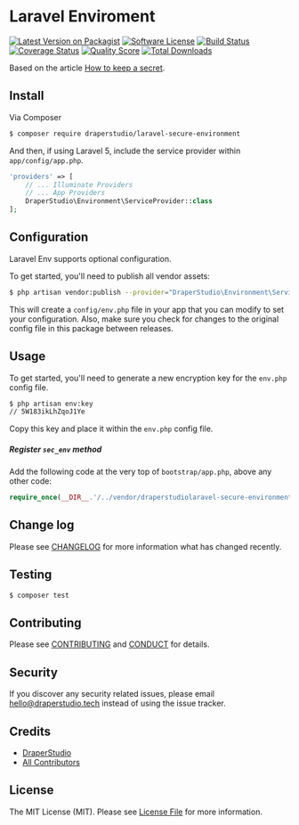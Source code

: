 # Laravel Enviroment

[![Latest Version on Packagist][ico-version]][link-packagist]
[![Software License][ico-license]](LICENSE.md)
[![Build Status][ico-travis]][link-travis]
[![Coverage Status][ico-scrutinizer]][link-scrutinizer]
[![Quality Score][ico-code-quality]][link-code-quality]
[![Total Downloads][ico-downloads]][link-downloads]

Based on the article [How to keep a secret](http://blog.fortrabbit.com/how-to-keep-a-secret).

## Install

Via Composer

``` bash
$ composer require draperstudio/laravel-secure-environment
```

And then, if using Laravel 5, include the service provider within `app/config/app.php`.

``` php
'providers' => [
    // ... Illuminate Providers
    // ... App Providers
    DraperStudio\Environment\ServiceProvider::class
];
```

## Configuration

Laravel Env supports optional configuration.

To get started, you'll need to publish all vendor assets:

```bash
$ php artisan vendor:publish --provider="DraperStudio\Environment\ServiceProvider"
```

This will create a `config/env.php` file in your app that you can modify to set your configuration. Also, make sure you check for changes to the original config file in this package between releases.

## Usage

To get started, you'll need to generate a new encryption key for the `env.php` config file.

```bash
$ php artisan env:key
// 5W183ikLhZqoJ1Ye
```

Copy this key and place it within the `env.php` config file.

##### Register `sec_env` method

Add the following code at the very top of `bootstrap/app.php`, above any other code:

``` php
require_once(__DIR__.'/../vendor/draperstudiolaravel-secure-environment/src/functions.php');
```

## Change log

Please see [CHANGELOG](CHANGELOG.md) for more information what has changed recently.

## Testing

``` bash
$ composer test
```

## Contributing

Please see [CONTRIBUTING](.github/CONTRIBUTING.md) and [CONDUCT](CONDUCT.md) for details.

## Security

If you discover any security related issues, please email hello@draperstudio.tech instead of using the issue tracker.

## Credits

- [DraperStudio][link-author]
- [All Contributors][link-contributors]

## License

The MIT License (MIT). Please see [License File](LICENSE.md) for more information.

[ico-version]: https://img.shields.io/packagist/v/DraperStudio/laravel-secure-environment.svg?style=flat-square
[ico-license]: https://img.shields.io/badge/license-MIT-brightgreen.svg?style=flat-square
[ico-travis]: https://img.shields.io/travis/DraperStudio/Laravel-Env/master.svg?style=flat-square
[ico-scrutinizer]: https://img.shields.io/scrutinizer/coverage/g/DraperStudio/laravel-secure-environment.svg?style=flat-square
[ico-code-quality]: https://img.shields.io/scrutinizer/g/DraperStudio/laravel-secure-environment.svg?style=flat-square
[ico-downloads]: https://img.shields.io/packagist/dt/DraperStudio/laravel-secure-environment.svg?style=flat-square

[link-packagist]: https://packagist.org/packages/DraperStudio/laravel-secure-environment
[link-travis]: https://travis-ci.org/DraperStudio/Laravel-Env
[link-scrutinizer]: https://scrutinizer-ci.com/g/DraperStudio/laravel-secure-environment/code-structure
[link-code-quality]: https://scrutinizer-ci.com/g/DraperStudio/laravel-secure-environment
[link-downloads]: https://packagist.org/packages/DraperStudio/laravel-secure-environment
[link-author]: https://github.com/DraperStudio
[link-contributors]: ../../contributors
